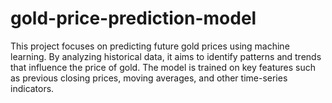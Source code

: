 # gold-price-prediction-model
This project focuses on predicting future gold prices using machine learning. By analyzing historical data, it aims to identify patterns and trends that influence the price of gold. The model is trained on key features such as previous closing prices, moving averages, and other time-series indicators.
